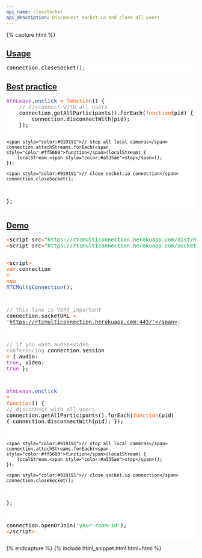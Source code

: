 ```yaml
---
api_name: closeSocket
api_description: Disconnect socket.io and close all peers
---
```


{% capture html %}

  <section id="usage">
    <h2><a href="#usage">Usage</a></h2>
    <pre style="background:#fff;color:#000">connection.closeSocket();
</pre>
  </section>

  <section id="best-practice">
    <h2><a href="#best-practice">Best practice</a></h2>
    <pre style="background:#fff;color:#000"><span style="color:#a535ae">btnLeave</span>.<span style="color:#21439c">onclick</span> <span style="color:#ff5600">=</span> <span style="color:#ff5600">function</span>() {
    <span style="color:#919191">// disconnect with all users</span>
    connection.getAllParticipants().forEach(<span style="color:#ff5600">function</span>(pid) {
        connection.disconnectWith(pid);
    });

    <span style="color:#919191">// stop all local cameras</span>
    connection.attachStreams.forEach(<span style="color:#ff5600">function</span>(localStream) {
        localStream.<span style="color:#a535ae">stop</span>();
    });

    <span style="color:#919191">// close socket.io connection</span>
    connection.closeSocket();
};
</pre>
  </section>

  <section id="demo">
    <h2><a href="#demo">Demo</a></h2>
    <pre style="background:#fff;color:#000"><span style="color:#ff5600">&lt;</span>script src<span style="color:#ff5600">=</span><span style="color:#00a33f">"https://rtcmulticonnection.herokuapp.com/dist/RTCMultiConnection.min.js"</span><span style="color:#ff5600">></span><span style="color:#ff5600">&lt;</span>/script<span style="color:#ff5600">></span>
<span style="color:#ff5600">&lt;</span>script src<span style="color:#ff5600">=</span><span style="color:#00a33f">"https://rtcmulticonnection.herokuapp.com/socket.io/socket.io.js"</span><span style="color:#ff5600">></span><span style="color:#ff5600">&lt;</span>/script<span style="color:#ff5600">></span>

<span style="color:#ff5600">&lt;</span>script<span style="color:#ff5600">></span>
<span style="color:#ff5600">var</span> connection <span style="color:#ff5600">=</span> <span style="color:#ff5600">new</span> <span style="color:#21439c">RTCMultiConnection</span>();

<span style="color:#919191">// this line is VERY_important</span>
connection.socketURL <span style="color:#ff5600">=</span> <span style="color:#00a33f">'https://rtcmulticonnection.herokuapp.com:443/'</span>;

<span style="color:#919191">// if you want audio+video conferencing</span>
connection.session <span style="color:#ff5600">=</span> {
    audio: <span style="color:#a535ae">true</span>,
    video: <span style="color:#a535ae">true</span>
};

<span style="color:#a535ae">btnLeave</span>.<span style="color:#21439c">onclick</span> <span style="color:#ff5600">=</span> <span style="color:#ff5600">function</span>() {
    <span style="color:#919191">// disconnect with all users</span>
    connection.getAllParticipants().forEach(<span style="color:#ff5600">function</span>(pid) {
        connection.disconnectWith(pid);
    });

    <span style="color:#919191">// stop all local cameras</span>
    connection.attachStreams.forEach(<span style="color:#ff5600">function</span>(localStream) {
        localStream.<span style="color:#a535ae">stop</span>();
    });

    <span style="color:#919191">// close socket.io connection</span>
    connection.closeSocket();
};

connection.openOrJoin(<span style="color:#00a33f">'your-room-id'</span>);
<span style="color:#ff5600">&lt;</span>/script<span style="color:#ff5600">></span>
</pre>
  </section>

{% endcapture %}
{% include html_snippet.html html=html %}

